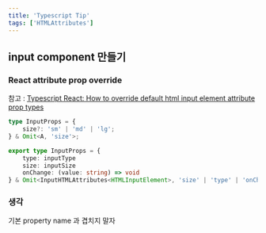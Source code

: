 ```yaml
---
title: 'Typescript Tip'
tags: ['HTMLAttributes']
---
```


## input component 만들기

### React attribute prop override

참고 : [Typescript React: How to override default html input element attribute prop types](https://stackoverflow.com/questions/64274764/typescript-react-how-to-override-default-html-input-element-attribute-prop-type)

```Typescript
type InputProps = {
    size?: 'sm' | 'md' | 'lg';
} & Omit<A, 'size'>;
```

```Typescript
export type InputProps = {
    type: inputType
    size: inputSize
    onChange: (value: string) => void
} & Omit<InputHTMLAttributes<HTMLInputElement>, 'size' | 'type' | 'onChange'>
```

### 생각

기본 property name 과 겹치지 말자
